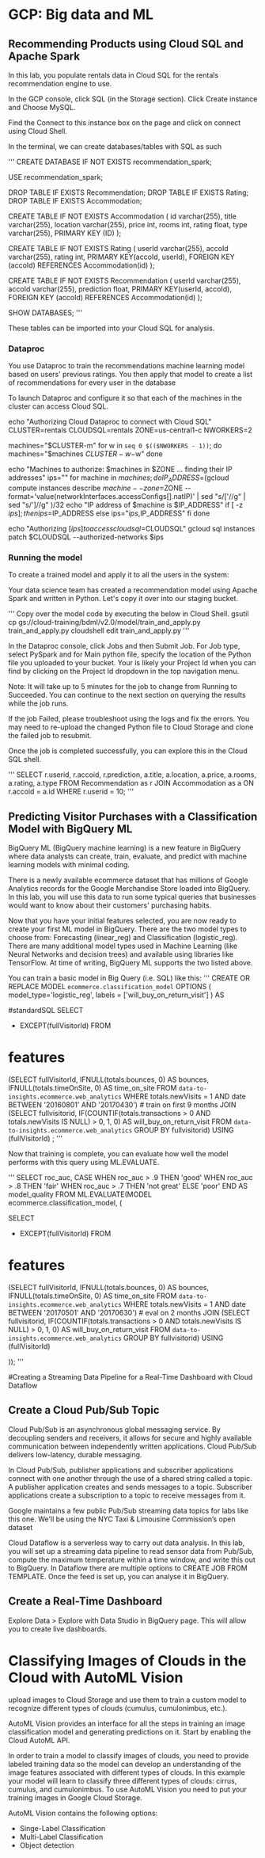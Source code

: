 # GCP: Big data and ML

## Recommending Products using Cloud SQL and Apache Spark

In this lab, you populate rentals data in Cloud SQL for the rentals recommendation engine to use.

In the GCP console, click SQL (in the Storage section). Click Create instance and Choose MySQL.

Find the Connect to this instance box on the page and click on connect using Cloud Shell.

In the terminal, we can create databases/tables with SQL as such

'''
CREATE DATABASE IF NOT EXISTS recommendation_spark;

USE recommendation_spark;

DROP TABLE IF EXISTS Recommendation;
DROP TABLE IF EXISTS Rating;
DROP TABLE IF EXISTS Accommodation;

CREATE TABLE IF NOT EXISTS Accommodation
(
  id varchar(255),
  title varchar(255),
  location varchar(255),
  price int,
  rooms int,
  rating float,
  type varchar(255),
  PRIMARY KEY (ID)
);

CREATE TABLE  IF NOT EXISTS Rating
(
  userId varchar(255),
  accoId varchar(255),
  rating int,
  PRIMARY KEY(accoId, userId),
  FOREIGN KEY (accoId)
    REFERENCES Accommodation(id)
);

CREATE TABLE  IF NOT EXISTS Recommendation
(
  userId varchar(255),
  accoId varchar(255),
  prediction float,
  PRIMARY KEY(userId, accoId),
  FOREIGN KEY (accoId)
    REFERENCES Accommodation(id)
);

SHOW DATABASES;
'''

These tables can be imported into your Cloud SQL for analysis.

### Dataproc

You use Dataproc to train the recommendations machine learning model based on users' previous ratings. You then apply that model to create a list of recommendations for every user in the database

To launch Dataproc and configure it so that each of the machines in the cluster can access Cloud SQL. 


echo "Authorizing Cloud Dataproc to connect with Cloud SQL"
CLUSTER=rentals
CLOUDSQL=rentals
ZONE=us-central1-c
NWORKERS=2

machines="$CLUSTER-m"
for w in `seq 0 $(($NWORKERS - 1))`; do
   machines="$machines $CLUSTER-w-$w"
done

echo "Machines to authorize: $machines in $ZONE ... finding their IP addresses"
ips=""
for machine in $machines; do
    IP_ADDRESS=$(gcloud compute instances describe $machine --zone=$ZONE --format='value(networkInterfaces.accessConfigs[].natIP)' | sed "s/\['//g" | sed "s/'\]//g" )/32
    echo "IP address of $machine is $IP_ADDRESS"
    if [ -z  $ips ]; then
       ips=$IP_ADDRESS
    else
       ips="$ips,$IP_ADDRESS"
    fi
done

echo "Authorizing [$ips] to access cloudsql=$CLOUDSQL"
gcloud sql instances patch $CLOUDSQL --authorized-networks $ips

### Running the model

To create a trained model and apply it to all the users in the system:

Your data science team has created a recommendation model using Apache Spark and written in Python. Let's copy it over into our staging bucket.

'''
Copy over the model code by executing the below in Cloud Shell.
gsutil cp gs://cloud-training/bdml/v2.0/model/train_and_apply.py train_and_apply.py
cloudshell edit train_and_apply.py
'''

In the Dataproc console, click Jobs and then Submit Job. For Job type, select PySpark and for Main python file, specify the location of the Python file you uploaded to your bucket. Your <bucket-name> is likely your Project Id when you can find by clicking on the Project Id dropdown in the top navigation menu.

Note: It will take up to 5 minutes for the job to change from Running to Succeeded. You can continue to the next section on querying the results while the job runs.

If the job Failed, please troubleshoot using the logs and fix the errors. You may need to re-upload the changed Python file to Cloud Storage and clone the failed job to resubmit.

Once the job is completed successfully, you can explore this in the Cloud SQL shell.

'''
SELECT
    r.userid,
    r.accoid,
    r.prediction,
    a.title,
    a.location,
    a.price,
    a.rooms,
    a.rating,
    a.type
FROM Recommendation as r
JOIN Accommodation as a
ON r.accoid = a.id
WHERE r.userid = 10; 
'''

## Predicting Visitor Purchases with a Classification Model with BigQuery ML

BigQuery ML (BigQuery machine learning) is a new feature in BigQuery where data analysts can create, train, evaluate, and predict with machine learning models with minimal coding.

There is a newly available ecommerce dataset that has millions of Google Analytics records for the Google Merchandise Store loaded into BigQuery. In this lab, you will use this data to run some typical queries that businesses would want to know about their customers' purchasing habits.

Now that you have your initial features selected, you are now ready to create your first ML model in BigQuery. There are the two model types to choose from: Forecasting (linear_reg) and Classification (logistic_reg). There are many additional model types used in Machine Learning (like Neural Networks and decision trees) and available using libraries like TensorFlow. At time of writing, BigQuery ML supports the two listed above.

You can train a basic model in Big Query (i.e. SQL) like this:
'''
CREATE OR REPLACE MODEL `ecommerce.classification_model`
OPTIONS
(
model_type='logistic_reg',
labels = ['will_buy_on_return_visit']
)
AS

#standardSQL
SELECT
  * EXCEPT(fullVisitorId)
FROM

  # features
  (SELECT
    fullVisitorId,
    IFNULL(totals.bounces, 0) AS bounces,
    IFNULL(totals.timeOnSite, 0) AS time_on_site
  FROM
    `data-to-insights.ecommerce.web_analytics`
  WHERE
    totals.newVisits = 1
    AND date BETWEEN '20160801' AND '20170430') # train on first 9 months
  JOIN
  (SELECT
    fullvisitorid,
    IF(COUNTIF(totals.transactions > 0 AND totals.newVisits IS NULL) > 0, 1, 0) AS will_buy_on_return_visit
  FROM
      `data-to-insights.ecommerce.web_analytics`
  GROUP BY fullvisitorid)
  USING (fullVisitorId)
;
'''

Now that training is complete, you can evaluate how well the model performs with this query using ML.EVALUATE.

'''
SELECT
  roc_auc,
  CASE
    WHEN roc_auc > .9 THEN 'good'
    WHEN roc_auc > .8 THEN 'fair'
    WHEN roc_auc > .7 THEN 'not great'
  ELSE 'poor' END AS model_quality
FROM
  ML.EVALUATE(MODEL ecommerce.classification_model,  (

SELECT
  * EXCEPT(fullVisitorId)
FROM

  # features
  (SELECT
    fullVisitorId,
    IFNULL(totals.bounces, 0) AS bounces,
    IFNULL(totals.timeOnSite, 0) AS time_on_site
  FROM
    `data-to-insights.ecommerce.web_analytics`
  WHERE
    totals.newVisits = 1
    AND date BETWEEN '20170501' AND '20170630') # eval on 2 months
  JOIN
  (SELECT
    fullvisitorid,
    IF(COUNTIF(totals.transactions > 0 AND totals.newVisits IS NULL) > 0, 1, 0) AS will_buy_on_return_visit
  FROM
      `data-to-insights.ecommerce.web_analytics`
  GROUP BY fullvisitorid)
  USING (fullVisitorId)

));
'''

#Creating a Streaming Data Pipeline for a Real-Time Dashboard with Cloud Dataflow

## Create a Cloud Pub/Sub Topic

Cloud Pub/Sub is an asynchronous global messaging service. By decoupling senders and receivers, it allows for secure and highly available communication between independently written applications. Cloud Pub/Sub delivers low-latency, durable messaging.

In Cloud Pub/Sub, publisher applications and subscriber applications connect with one another through the use of a shared string called a topic. A publisher application creates and sends messages to a topic. Subscriber applications create a subscription to a topic to receive messages from it.

Google maintains a few public Pub/Sub streaming data topics for labs like this one. We'll be using the NYC Taxi & Limousine Commission’s open dataset

Cloud Dataflow is a serverless way to carry out data analysis. In this lab, you will set up a streaming data pipeline to read sensor data from Pub/Sub, compute the maximum temperature within a time window, and write this out to BigQuery. In Dataflow there are multiple options to CREATE JOB FROM TEMPLATE. Once the feed is set up, you can analyse it in BigQuery.

## Create a Real-Time Dashboard

Explore Data > Explore with Data Studio in BigQuery page. This will allow you to create live dashboards.

# Classifying Images of Clouds in the Cloud with AutoML Vision

upload images to Cloud Storage and use them to train a custom model to recognize different types of clouds (cumulus, cumulonimbus, etc.).

AutoML Vision provides an interface for all the steps in training an image classification model and generating predictions on it. Start by enabling the Cloud AutoML API.

In order to train a model to classify images of clouds, you need to provide labeled training data so the model can develop an understanding of the image features associated with different types of clouds. In this example your model will learn to classify three different types of clouds: cirrus, cumulus, and cumulonimbus. To use AutoML Vision you need to put your training images in Google Cloud Storage.

AutoML Vision contains the following options:
- Singe-Label Classification
- Multi-Label Classification
- Object detection
